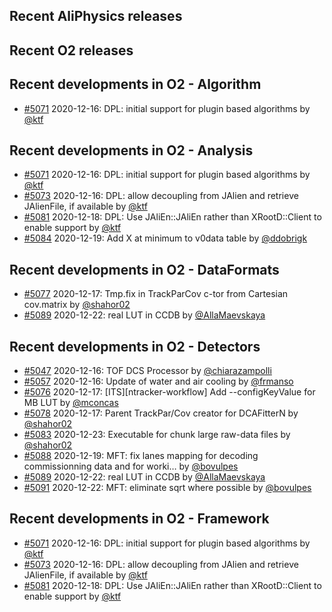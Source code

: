 ## Recent AliPhysics releases
## Recent O2 releases
## Recent developments in O2 - Algorithm
- [#5071](https://github.com/AliceO2Group/AliceO2/pull/5071) 2020-12-16: DPL: initial support for plugin based algorithms by [@ktf](https://github.com/ktf)
## Recent developments in O2 - Analysis
- [#5071](https://github.com/AliceO2Group/AliceO2/pull/5071) 2020-12-16: DPL: initial support for plugin based algorithms by [@ktf](https://github.com/ktf)
- [#5073](https://github.com/AliceO2Group/AliceO2/pull/5073) 2020-12-16: DPL: allow decoupling from JAlien and retrieve JAlienFile, if available by [@ktf](https://github.com/ktf)
- [#5081](https://github.com/AliceO2Group/AliceO2/pull/5081) 2020-12-18: DPL: Use JAliEn::JAliEn rather than XRootD::Client to enable support by [@ktf](https://github.com/ktf)
- [#5084](https://github.com/AliceO2Group/AliceO2/pull/5084) 2020-12-19: Add X at minimum to v0data table by [@ddobrigk](https://github.com/ddobrigk)
## Recent developments in O2 - DataFormats
- [#5077](https://github.com/AliceO2Group/AliceO2/pull/5077) 2020-12-17: Tmp.fix in TrackParCov c-tor from Cartesian cov.matrix by [@shahor02](https://github.com/shahor02)
- [#5089](https://github.com/AliceO2Group/AliceO2/pull/5089) 2020-12-22: real LUT in CCDB by [@AllaMaevskaya](https://github.com/AllaMaevskaya)
## Recent developments in O2 - Detectors
- [#5047](https://github.com/AliceO2Group/AliceO2/pull/5047) 2020-12-16: TOF DCS Processor by [@chiarazampolli](https://github.com/chiarazampolli)
- [#5057](https://github.com/AliceO2Group/AliceO2/pull/5057) 2020-12-16: Update of water and air cooling by [@frmanso](https://github.com/frmanso)
- [#5076](https://github.com/AliceO2Group/AliceO2/pull/5076) 2020-12-17: [ITS][ntracker-workflow] Add --configKeyValue for MB LUT by [@mconcas](https://github.com/mconcas)
- [#5078](https://github.com/AliceO2Group/AliceO2/pull/5078) 2020-12-17: Parent TrackPar/Cov creator for DCAFitterN by [@shahor02](https://github.com/shahor02)
- [#5083](https://github.com/AliceO2Group/AliceO2/pull/5083) 2020-12-23: Executable for chunk large raw-data files by [@shahor02](https://github.com/shahor02)
- [#5088](https://github.com/AliceO2Group/AliceO2/pull/5088) 2020-12-19: MFT: fix lanes mapping for decoding commissionning data and for worki… by [@bovulpes](https://github.com/bovulpes)
- [#5089](https://github.com/AliceO2Group/AliceO2/pull/5089) 2020-12-22: real LUT in CCDB by [@AllaMaevskaya](https://github.com/AllaMaevskaya)
- [#5091](https://github.com/AliceO2Group/AliceO2/pull/5091) 2020-12-22: MFT: eliminate sqrt where possible by [@bovulpes](https://github.com/bovulpes)
## Recent developments in O2 - Framework
- [#5071](https://github.com/AliceO2Group/AliceO2/pull/5071) 2020-12-16: DPL: initial support for plugin based algorithms by [@ktf](https://github.com/ktf)
- [#5073](https://github.com/AliceO2Group/AliceO2/pull/5073) 2020-12-16: DPL: allow decoupling from JAlien and retrieve JAlienFile, if available by [@ktf](https://github.com/ktf)
- [#5081](https://github.com/AliceO2Group/AliceO2/pull/5081) 2020-12-18: DPL: Use JAliEn::JAliEn rather than XRootD::Client to enable support by [@ktf](https://github.com/ktf)
